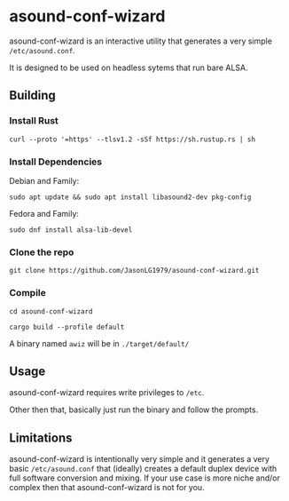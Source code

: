 # asound-conf-wizard

asound-conf-wizard is an interactive utility that generates a very simple `/etc/asound.conf`.

It is designed to be used on headless sytems that run bare ALSA.

## Building

### Install Rust
```
curl --proto '=https' --tlsv1.2 -sSf https://sh.rustup.rs | sh
```

### Install Dependencies

Debian and Family:
``` 
sudo apt update && sudo apt install libasound2-dev pkg-config
```

Fedora and Family:
```
sudo dnf install alsa-lib-devel
```

### Clone the repo
```
git clone https://github.com/JasonLG1979/asound-conf-wizard.git
```

### Compile
```
cd asound-conf-wizard
```
```
cargo build --profile default
```
A binary named `awiz` will be in `./target/default/`

## Usage

asound-conf-wizard requires write privileges to `/etc`.

Other then that, basically just run the binary and follow the prompts.

## Limitations

asound-conf-wizard is intentionally very simple and it generates a very basic `/etc/asound.conf` that (ideally) creates a default duplex device with full software conversion and mixing. If your use case is more niche and/or complex then that asound-conf-wizard is not for you.
